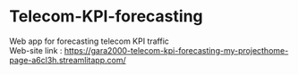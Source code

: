 # Telecom-KPI-forecasting
Web app for forecasting telecom KPI traffic    
Web-site link : https://gara2000-telecom-kpi-forecasting-my-projecthome-page-a6cl3h.streamlitapp.com/

